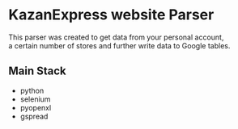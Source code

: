 #  KazanExpress website Parser
This parser was created to get data from your personal account, <br> a certain number of stores and further write data to Google tables.

## Main Stack
- python
- selenium
- pyopenxl
- gspread